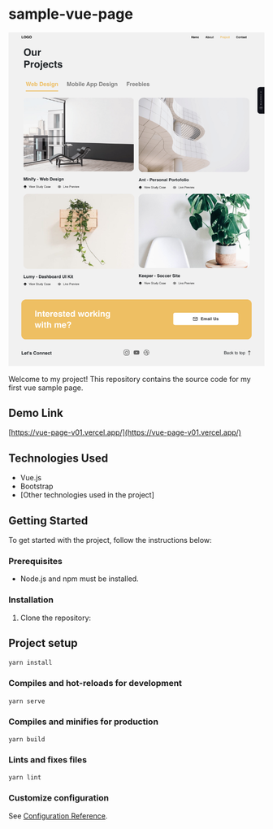# sample-vue-page

![Project Design](screenshot.png)

Welcome to my project! This repository contains the source code for my first vue sample page.

## Demo Link

[https://vue-page-v01.vercel.app/](https://vue-page-v01.vercel.app/)

## Technologies Used

- Vue.js
- Bootstrap
- [Other technologies used in the project]

## Getting Started

To get started with the project, follow the instructions below:

### Prerequisites

- Node.js and npm must be installed.

### Installation

1. Clone the repository:

## Project setup

```
yarn install
```

### Compiles and hot-reloads for development

```
yarn serve
```

### Compiles and minifies for production

```
yarn build
```

### Lints and fixes files

```
yarn lint
```

### Customize configuration

See [Configuration Reference](https://cli.vuejs.org/config/).
